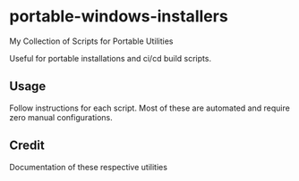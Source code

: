# portable-windows-installers
My Collection of Scripts for Portable Utilities

Useful for portable installations and ci/cd build scripts.

## Usage

Follow instructions for each script. Most of these are automated and require zero manual configurations.

## Credit

Documentation of these respective utilities
